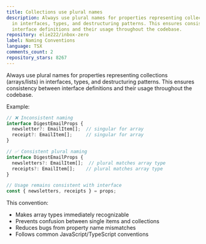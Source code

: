```yaml
---
title: Collections use plural names
description: Always use plural names for properties representing collections (arrays/lists)
  in interfaces, types, and destructuring patterns. This ensures consistency between
  interface definitions and their usage throughout the codebase.
repository: elie222/inbox-zero
label: Naming Conventions
language: TSX
comments_count: 2
repository_stars: 8267
---
```


Always use plural names for properties representing collections (arrays/lists) in interfaces, types, and destructuring patterns. This ensures consistency between interface definitions and their usage throughout the codebase.

Example:
```typescript
// ❌ Inconsistent naming
interface DigestEmailProps {
  newsletter?: EmailItem[];  // singular for array
  receipt?: EmailItem[];     // singular for array
}

// ✅ Consistent plural naming
interface DigestEmailProps {
  newsletters?: EmailItem[];  // plural matches array type
  receipts?: EmailItem[];    // plural matches array type
}

// Usage remains consistent with interface
const { newsletters, receipts } = props;
```

This convention:
- Makes array types immediately recognizable
- Prevents confusion between single items and collections
- Reduces bugs from property name mismatches
- Follows common JavaScript/TypeScript conventions